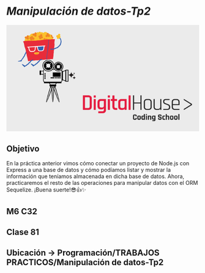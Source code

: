 # *Manipulación de datos-Tp2*

![portada](public/img/cover2.png)

## Objetivo
En la práctica anterior vimos cómo conectar un proyecto de Node.js con Express a
una base de datos y cómo podíamos listar y mostrar la información que teníamos
almacenada en dicha base de datos. Ahora, practicaremos el resto de las
operaciones para manipular datos con el ORM Sequelize.
¡Buena suerte!😎👍✨

## M6 C32

## Clase 81

## Ubicación -> Programación/TRABAJOS PRACTICOS/Manipulación de datos-Tp2